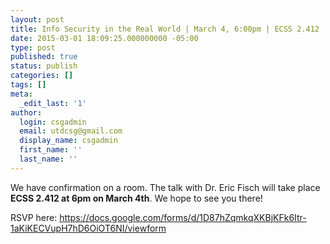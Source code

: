 ```yaml
---
layout: post
title: Info Security in the Real World | March 4, 6:00pm | ECSS 2.412
date: 2015-03-01 18:09:25.000000000 -05:00
type: post
published: true
status: publish
categories: []
tags: []
meta:
  _edit_last: '1'
author:
  login: csgadmin
  email: utdcsg@gmail.com
  display_name: csgadmin
  first_name: ''
  last_name: ''
---
```


We have confirmation on a room. The talk with Dr. Eric Fisch will take place **ECSS 2.412 at 6pm on March 4th**. We hope to see you there!

RSVP here: <https://docs.google.com/forms/d/1D87hZqmkqXKBjKFk6Itr-1aKiKECVupH7hD6OiOT6NI/viewform>
